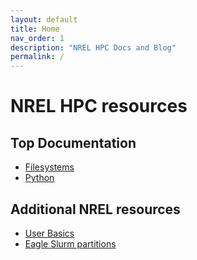 ```yaml
---
layout: default
title: Home
nav_order: 1
description: "NREL HPC Docs and Blog"
permalink: /
---
```


# NREL HPC resources

## Top Documentation 
* [Filesystems](/General/beginner/filesystems.html)
* [Python](/python/python.html)

## Additional NREL resources
* [User Basics](https://www.nrel.gov/hpc/eagle-user-basics.html)
* [Eagle Slurm partitions](https://www.nrel.gov/hpc/eagle-job-partitions-scheduling.html)